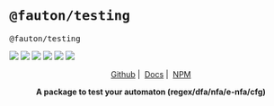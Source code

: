 # `@fauton/testing`

<p align="center">
  <pre align>@fauton/testing</pre>
  <img src="https://img.shields.io/bundlephobia/minzip/@fauton/testing?label=minzipped&style=flat&color=%23bb0a1e"/>
  <img src="https://img.shields.io/npm/dw/@fauton/testing?style=flat&color=orange"/>
  <img src="https://img.shields.io/github/issues/devorein/fauton/testing?color=yellow&label=issues"/>
  <img src="https://img.shields.io/npm/v/@fauton/testing?color=%2303C04A"/>
  <img src="https://img.shields.io/codecov/c/github/devorein/fauton?flag=testing&color=blue"/>
  <img src="https://img.shields.io/librariesio/release/npm/@fauton/testing?color=%234B0082"/>
</p>

<p align="center"><a href="https://github.com/Devorein/fauton/tree/main/packages/testing">Github</a>&nbsp;|&nbsp;
  <a href="https://docs.fauton.xyz/docs/testing/">Docs</a>&nbsp;|&nbsp;
  <a href="https://www.npmjs.com/package/@fauton/testing">NPM</a>
</p>

<p align="center"><b>A package to test your automaton (regex/dfa/nfa/e-nfa/cfg)</b></p>
